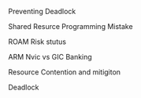 Preventing Deadlock

Shared Resurce Programming Mistake

ROAM Risk stutus

ARM Nvic vs GIC Banking

Resource Contention and mitigiton

Deadlock 